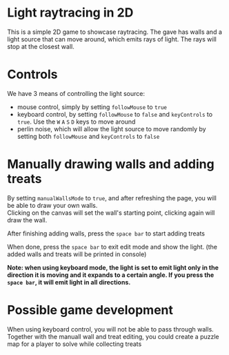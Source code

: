 # Light raytracing in 2D

This is a simple 2D game to showcase raytracing.
The gave has walls and a light source that can move around, which emits rays of light. The rays will stop at the closest wall.

# Controls

We have 3 means of controlling the light source:
- mouse control, simply by setting `followMouse` to `true`
- keyboard control, by setting `followMouse` to `false` and `keyControls` to `true`. Use the `W` `A` `S` `D` keys to move around
- perlin noise, which will allow the light source to move randomly by setting both `followMouse` and `keyControls` to `false`

# Manually drawing walls and adding treats

By setting `manualWallsMode` to `true`, and after refreshing the page, you will be able to draw your own walls.  
Clicking on the canvas will set the wall's starting point, clicking again will draw the wall.

After finishing adding walls, press the `space bar` to start adding treats

When done, press the `space bar` to exit edit mode and show the light. (the added walls and treats will be printed in console)

**Note: when using keyboard mode, the light is set to emit light only in the direction it is moving and it expands to a certain angle. If you press the `space bar`, it will emit light in all directions.**

# Possible game development
When using keyboard control, you will not be able to pass through walls. Together with the manuall wall and treat editing, you could create a puzzle map for a player to solve while collecting treats
